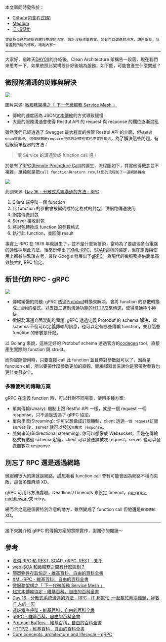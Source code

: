 本文章同時發佈於：

- [Github(包含程式碼)](https://github.com/superj80820/2020-ithelp-contest/blob/master/DAY09)
- [Medium](https://medium.com/%E9%AB%92%E6%A1%B6%E5%AD%90/day9-%E7%A5%9E%E5%A5%87%E7%9A%84-grpc-%E8%AE%93%E4%BD%A0%E6%8A%8A-call-service-%E7%95%B6%E6%88%90%E4%B8%80%E5%80%8B-function-call-%E6%A6%82%E5%BF%B5%E7%AF%87-1a27e7f24331)
- [iT 邦幫忙](https://ithelp.ithome.com.tw/articles/10242372)

```
文章為自己的經驗與夥伴整理的內容，設計沒有標準答案，如有可以改進的地方，請告訴我，我會盡我所能的修改，謝謝大家～
```

---

大家好，繼昨天[DAY09](https://github.com/superj80820/2020-ithelp-contest/blob/master/DAY07)的介紹後，Clean Architecture 架構告一段落，現在我們來思考一下，如果依照此架構設計好後端為服務，如下圖，可能會產生什麼問題？

## 微服務溝通的災難與解決

![](https://i.imgur.com/M4NGgqF.png)

圖片來源: [微服務架構之「 下一代微服務 Service Mesh 」](https://www.itread01.com/content/1561532706.html)

- 傳輸的速度因為 JSON[文本傳輸](https://zh.wikipedia.org/wiki/%E8%B6%85%E6%96%87%E6%9C%AC%E4%BC%A0%E8%BE%93%E5%8D%8F%E8%AE%AE)的方式導致緩慢
- 大量的服務溝通會使得 Restful API 的 request 與 response 的欄位逐漸混亂

雖然我們已經透過了 Swagger 最大程度的控管 Restful API 的介面，但`值透過enum來實現`、`這個參數是require但你忘記帶程式也不會告知你`，為了解決這些問題，有個很簡單粗暴的方法：

> 讓 Service 的溝通變成 function call 吧！

於是有了[RPC(Remote Procedure Call)](https://zh.wikipedia.org/zh-tw/%E9%81%A0%E7%A8%8B%E9%81%8E%E7%A8%8B%E8%AA%BF%E7%94%A8)的誕生，流程圖如下，其實他得概念並不複雜，單純就是把`call function與return result間的流程加了一道網路轉換`

![](https://i.imgur.com/i51FX43.png)

此圖來源: [Day 16 - 分散式系統溝通的方法 - RPC](https://ithelp.ithome.com.tw/articles/10223580)

1. Client 端呼叫一個 function
2. 此 function 的參數會被編碼成特定格式的封包，供網路傳送使用
3. 網路傳送封包
4. Server 接收封包
5. 將封包轉換成 function 的參數格式
6. 執行此 function，並回傳 result

事實上 RPC 在 1976 年就誕生了，並不是什麼新技術，當時為了要處理多台電腦的通性採用此方法，後來衍伸出了[XML-RPC](https://zh.wikipedia.org/wiki/XML-RPC)、[SOAP](https://zh.wikipedia.org/wiki/%E7%AE%80%E5%8D%95%E5%AF%B9%E8%B1%A1%E8%AE%BF%E9%97%AE%E5%8D%8F%E8%AE%AE)這樣的協定，但在定義與使用上都有些繁瑣古老，最後 Google 發展出了[gRPC](https://zh.wikipedia.org/wiki/GRPC)，為現代的微服務提供簡單高效強大的 RPC 協定。

## 新世代的 RPC - gRPC

![](https://i.imgur.com/PoiSXeG.png)

- 傳輸緩慢的問題: gPRC 透過[Protobuf](https://zh.wikipedia.org/wiki/Protocol_Buffers)轉換來解決，會將 function 的參數轉換成`二進制`的格式，以支援二進制溝通功能的[HTTP/2](https://zh.wikipedia.org/wiki/HTTP/2#HTTP/2%E4%B8%8EHTTP/1.1%E6%AF%94%E8%BE%83)來傳送，使得溝通極小極快。
- 微服務溝通介面混亂的問題: gRPC 透過定義 Protobuf 的 schema 解決，此 schema 不但可以定義傳輸的訊息，也可以定有哪些傳輸 function，並且這些 function 的參數是什麼。

以 Golang 來說，這些定好的 Protobuf schema 透過官方的[codegen](https://www.grpc.io/docs/languages/go/quickstart/) tool，直接產生實際的 function 與 struct。

而你實際使用時，只要直接 call 此 function 並且帶對參數就可以了，因為是 function call，所以要帶什麼參數更加的直觀，而編譯器會告訴你是否帶對參數也更佳並且安全。

### 多種便利的傳輸方案

gRPC 在定義 function 時，可以針對不同場景，使用多種方案:

- 單向傳輸(Unary): 機制上跟 Restful API 一樣，就是一個 request 一個 response，只不過是透過了 gRPC 協定。
- 單向串流(Streaming): 你可以想像成訂閱機制，client 透過`一個 request`訂閱 server 後，server 就可以發送`無數次 response`。
- 雙向串流(Bidirectional streaming): 你可以想像成 Websocket，但是在傳輸格式有透過 schema 定義，client 可以發送無數次 request，server 也可以發送無數次 response

## 別忘了 RPC 還是透過網路

微服務很大的痛就是網路，試想看看 function call 會有可能會因為網路不穩而失敗，這會多難麻煩 XD。

gRPC 可用此方法處理，Deadlines/Timeouts 來設定 timeout，[go-grpc-middleware](https://godoc.org/github.com/grpc-ecosystem/go-grpc-middleware/retry)來 retry。

總而言之這是個要特別注意的地方，雖然變成了 function call 但他還是`網路傳輸`XD。

---

接下來將介紹 gRPC 的傳輸方案的實際實作，謝謝你的閱讀～

## 參考

- [浅谈 RPC 和 REST: SOAP, gRPC, REST - 知乎](https://zhuanlan.zhihu.com/p/60352360)
- [web-SOA 和微服務之間有什麼區別？](https://stackoverflow.com/questions/48190148/what-is-the-difference-between-soa-and-microservices)
- [簡單物件存取協定 - 維基百科，自由的百科全書](https://zh.wikipedia.org/wiki/%E7%AE%80%E5%8D%95%E5%AF%B9%E8%B1%A1%E8%AE%BF%E9%97%AE%E5%8D%8F%E8%AE%AE)
- [XML-RPC - 維基百科，自由的百科全書](https://zh.wikipedia.org/wiki/XML-RPC)
- [微服務架構之「 下一代微服務 Service Mesh 」](https://www.itread01.com/content/1561532706.html)
- [超文本傳輸協定 - 維基百科，自由的百科全書](https://zh.wikipedia.org/wiki/%E8%B6%85%E6%96%87%E6%9C%AC%E4%BC%A0%E8%BE%93%E5%8D%8F%E8%AE%AE)
- [Day 16 - 分散式系統溝通的方法 - RPC - iT 邦幫忙::一起幫忙解決難題，拯救 IT 人的一天](https://ithelp.ithome.com.tw/articles/10223580)
- [遠端程序呼叫 - 維基百科，自由的百科全書](https://zh.wikipedia.org/wiki/%E9%81%A0%E7%A8%8B%E9%81%8E%E7%A8%8B%E8%AA%BF%E7%94%A8)
- [gRPC - 維基百科，自由的百科全書](https://zh.wikipedia.org/wiki/GRPC)
- [Protocol Buffers - 維基百科，自由的百科全書](https://zh.wikipedia.org/wiki/Protocol_Buffers)
- [HTTP/2 - 維基百科，自由的百科全書](https://zh.wikipedia.org/wiki/HTTP/2#HTTP/2%E4%B8%8EHTTP/1.1%E6%AF%94%E8%BE%83)
- [Core concepts, architecture and lifecycle – gRPC](https://grpc.io/docs/what-is-grpc/core-concepts/)
